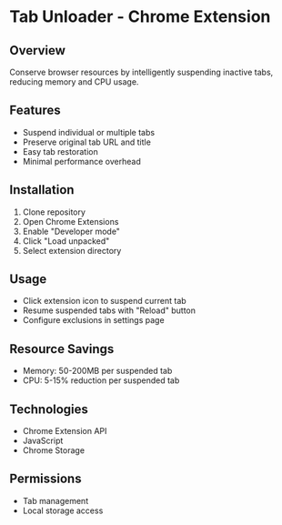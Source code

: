 # Tab Unloader - Chrome Extension

## Overview
Conserve browser resources by intelligently suspending inactive tabs, reducing memory and CPU usage.

## Features
- Suspend individual or multiple tabs
- Preserve original tab URL and title
- Easy tab restoration
- Minimal performance overhead

## Installation
1. Clone repository
2. Open Chrome Extensions
3. Enable "Developer mode"
4. Click "Load unpacked"
5. Select extension directory

## Usage
- Click extension icon to suspend current tab
- Resume suspended tabs with "Reload" button
- Configure exclusions in settings page

## Resource Savings
- Memory: 50-200MB per suspended tab
- CPU: 5-15% reduction per suspended tab

## Technologies
- Chrome Extension API
- JavaScript
- Chrome Storage

## Permissions
- Tab management
- Local storage access

